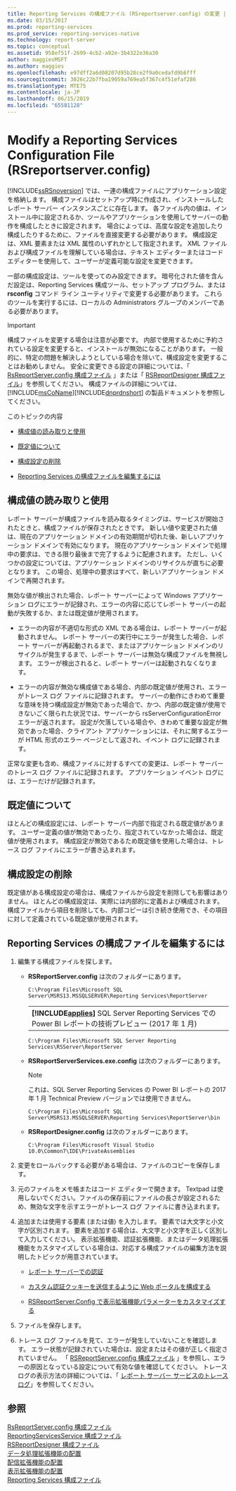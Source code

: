 ```yaml
---
title: Reporting Services の構成ファイル (RSreportserver.config) の変更 | Microsoft Docs
ms.date: 03/15/2017
ms.prod: reporting-services
ms.prod_service: reporting-services-native
ms.technology: report-server
ms.topic: conceptual
ms.assetid: 958ef51f-2699-4cb2-a92e-3b4322e36a30
author: maggiesMSFT
ms.author: maggies
ms.openlocfilehash: e97dff2a6d08207d95b28ce2f9a0cedafd9b6fff
ms.sourcegitcommit: 3026c22b7fba19059a769ea5f367c4f51efaf286
ms.translationtype: MTE75
ms.contentlocale: ja-JP
ms.lasthandoff: 06/15/2019
ms.locfileid: "65581128"
---
```

# <a name="modify-a-reporting-services-configuration-file-rsreportserverconfig"></a>Modify a Reporting Services Configuration File (RSreportserver.config)
  [!INCLUDE[ssRSnoversion](../../includes/ssrsnoversion-md.md)] では、一連の構成ファイルにアプリケーション設定を格納します。 構成ファイルはセットアップ時に作成され、インストールしたレポート サーバー インスタンスごとに存在します。 各ファイル内の値は、インストール中に設定されるか、ツールやアプリケーションを使用してサーバーの動作を構成したときに設定されます。 場合によっては、高度な設定を追加したり構成したりするために、ファイルを直接変更する必要があります。 構成設定は、XML 要素または XML 属性のいずれかとして指定されます。 XML ファイルおよび構成ファイルを理解している場合は、テキスト エディターまたはコード エディターを使用して、ユーザーが定義可能な設定を変更できます。  
  
 一部の構成設定は、ツールを使ってのみ設定できます。 暗号化された値を含んだ設定は、Reporting Services 構成ツール、セットアップ プログラム、または **rsconfig** コマンド ライン ユーティリティで変更する必要があります。 これらのツールを実行するには、ローカルの Administrators グループのメンバーである必要があります。  
  
> [!IMPORTANT]
>  構成ファイルを変更する場合は注意が必要です。 内部で使用するために予約されている設定を変更すると、インストールが無効になることがあります。 一般的に、特定の問題を解決しようとしている場合を除いて、構成設定を変更することはお勧めしません。 安全に変更できる設定の詳細については、「 [RsReportServer.config 構成ファイル](../../reporting-services/report-server/rsreportserver-config-configuration-file.md) 」または「 [RSReportDesigner 構成ファイル](../../reporting-services/report-server/rsreportdesigner-configuration-file.md)」を参照してください。 構成ファイルの詳細については、 [!INCLUDE[msCoName](../../includes/msconame-md.md)][!INCLUDE[dnprdnshort](../../includes/dnprdnshort-md.md)] の製品ドキュメントを参照してください。  
  
 このトピックの内容  
  
-   [構成値の読み取りと使用](#bkmk_read_values)  
  
-   [既定値について](#bkmk_default_values)  
  
-   [構成設定の削除](#bkmk_delete_config_settings)  
  
-   [Reporting Services の構成ファイルを編集するには](#bkmk_edit_configuation_file)  
  
##  <a name="bkmk_read_values"></a> 構成値の読み取りと使用  
 レポート サーバーが構成ファイルを読み取るタイミングは、サービスが開始されたときと、構成ファイルが保存されたときです。 新しい値や変更された値は、現在のアプリケーション ドメインの有効期間が切れた後、新しいアプリケーション ドメインで有効になります。 現在のアプリケーション ドメインで処理中の要求は、できる限り最後まで完了するように配慮されます。 ただし、いくつかの設定については、アプリケーション ドメインのリサイクルが直ちに必要となります。 この場合、処理中の要求はすべて、新しいアプリケーション ドメインで再開されます。  
  
 無効な値が検出された場合、レポート サーバーによって Windows アプリケーション ログにエラーが記録され、エラーの内容に応じてレポート サーバーの起動が失敗するか、または既定値が使用されます。  
  
-   エラーの内容が不適切な形式の XML である場合は、レポート サーバーが起動されません。 レポート サーバーの実行中にエラーが発生した場合、レポート サーバーが再起動されるまで、またはアプリケーション ドメインのリサイクルが発生するまで、レポート サーバーは無効な構成ファイルを無視します。 エラーが検出されると、レポート サーバーは起動されなくなります。  
  
-   エラーの内容が無効な構成値である場合、内部の既定値が使用され、エラーがトレース ログ ファイルに記録されます。 サーバーの動作にきわめて重要な意味を持つ構成設定が無効であった場合で、かつ、内部の既定値が使用できないごく限られた状況では、サーバーから rsServerConfigurationError エラーが返されます。 設定が欠落している場合や、きわめて重要な設定が無効であった場合、クライアント アプリケーションには、それに関するエラーが HTML 形式のエラー ページとして返され、イベント ログに記録されます。  
  
 正常な変更も含め、構成ファイルに対するすべての変更は、レポート サーバーのトレース ログ ファイルに記録されます。 アプリケーション イベント ログには、エラーだけが記録されます。  
  
##  <a name="bkmk_default_values"></a> 既定値について  
 ほとんどの構成設定には、レポート サーバー内部で指定される既定値があります。 ユーザー定義の値が無効であったり、指定されていなかった場合は、既定値が使用されます。 構成設定が無効であるため既定値を使用した場合は、トレース ログ ファイルにエラーが書き込まれます。  
  
##  <a name="bkmk_delete_config_settings"></a> 構成設定の削除  
 既定値がある構成設定の場合は、構成ファイルから設定を削除しても影響はありません。 ほとんどの構成設定は、実際には内部的に定義および構成されます。 構成ファイルから項目を削除しても、内部コピーは引き続き使用でき、その項目に対して定義されている既定値が使用されます。  
  
##  <a name="bkmk_edit_configuation_file"></a> Reporting Services の構成ファイルを編集するには  
  
1.  編集する構成ファイルを探します。  
  
    -   **RSReportServer.config** は次のフォルダーにあります。  
  
        ```  
        C:\Program Files\Microsoft SQL Server\MSRS13.MSSQLSERVER\Reporting Services\ReportServer  
        ```  
        
        ||  
        |-|  
        |**[!INCLUDE[applies](../../includes/applies-md.md)]**  SQL Server Reporting Services での Power BI レポートの技術プレビュー (2017 年 1 月)|
        
        ```  
        C:\Program Files\Microsoft SQL Server Reporting Services\RSServer\ReportServer
        ```
  
    -   **RSReportServerServices.exe.config** は次のフォルダーにあります。  
    
        > [!NOTE] 
        > これは、SQL Server Reporting Services の Power BI レポートの 2017 年 1 月 Technical Preview バージョンでは使用できません。
  
        ```  
        C:\Program Files\Microsoft SQL Server\MSRS13.MSSQLSERVER\Reporting Services\ReportServer\bin  
        ```  
  
    -   **RSReportDesigner.config** は次のフォルダーにあります。  
  
        ```  
        C:\Program Files\Microsoft Visual Studio 10.0\Common7\IDE\PrivateAssemblies  
        ```  
  
2.  変更をロールバックする必要がある場合は、ファイルのコピーを保存します。  
  
3.  元のファイルをメモ帳またはコード エディターで開きます。 Textpad は使用しないでください。ファイルの保存前にファイルの長さが設定されるため、無効な文字を示すエラーがトレース ログ ファイルに書き込まれます。  
  
4.  追加または使用する要素 (または値) を入力します。 要素では大文字と小文字が区別されます。 要素を追加する場合は、大文字と小文字を正しく区別して入力してください。 表示拡張機能、認証拡張機能、またはデータ処理拡張機能をカスタマイズしている場合は、対応する構成ファイルの編集方法を説明したトピックが用意されています。  
  
    -   [レポート サーバーでの認証](../../reporting-services/security/authentication-with-the-report-server.md)  
  
    -   [カスタム認証クッキーを送信するように Web ポータルを構成する](../../reporting-services/security/configure-the-web-portal-to-pass-custom-authentication-cookies.md)
  
    -   [RSReportServer.Config で表示拡張機能パラメーターをカスタマイズする](../../reporting-services/customize-rendering-extension-parameters-in-rsreportserver-config.md)  
  
5.  ファイルを保存します。  
  
6.  トレース ログ ファイルを見て、エラーが発生していないことを確認します。 エラー状態が記録されていた場合は、設定またはその値が正しく指定されていません。 「 [RSReportServer.config 構成ファイル](../../reporting-services/report-server/rsreportserver-config-configuration-file.md) 」を参照し、エラーの原因となっている設定について有効な値を確認してください。 トレース ログの表示方法の詳細については、「 [レポート サーバー サービスのトレース ログ](../../reporting-services/report-server/report-server-service-trace-log.md)」を参照してください。  
  
## <a name="see-also"></a>参照  
 [RsReportServer.config 構成ファイル](../../reporting-services/report-server/rsreportserver-config-configuration-file.md)   
 [ReportingServicesService 構成ファイル](../../reporting-services/report-server/reportingservicesservice-configuration-file.md)   
 [RSReportDesigner 構成ファイル](../../reporting-services/report-server/rsreportdesigner-configuration-file.md)   
 [データ処理拡張機能の配置](../../reporting-services/extensions/data-processing/deploying-a-data-processing-extension.md)   
 [配信拡張機能の配置](../../reporting-services/extensions/delivery-extension/deploying-a-delivery-extension.md)   
 [表示拡張機能の配置](../../reporting-services/extensions/rendering-extension/deploying-a-rendering-extension.md)   
 [Reporting Services 構成ファイル](../../reporting-services/report-server/reporting-services-configuration-files.md)  
  
  
